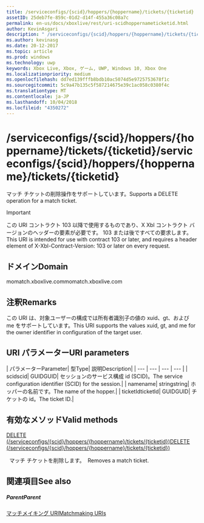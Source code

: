 ```yaml
---
title: /serviceconfigs/{scid}/hoppers/{hoppername}/tickets/{ticketid}
assetID: 25deb7fe-859c-01d2-d14f-455a36c08a7c
permalink: en-us/docs/xboxlive/rest/uri-scidhoppernameticketid.html
author: KevinAsgari
description: " /serviceconfigs/{scid}/hoppers/{hoppername}/tickets/{ticketid}"
ms.author: kevinasg
ms.date: 20-12-2017
ms.topic: article
ms.prod: windows
ms.technology: uwp
keywords: Xbox Live, Xbox, ゲーム, UWP, Windows 10, Xbox One
ms.localizationpriority: medium
ms.openlocfilehash: dd7ed139fffb8bdb10ac5074d5e9725753678f1c
ms.sourcegitcommit: 5c9a47b135c5f587214675e39c1ac058c0380f4c
ms.translationtype: MT
ms.contentlocale: ja-JP
ms.lasthandoff: 10/04/2018
ms.locfileid: "4350272"
---
```

# <a name="serviceconfigsscidhoppershoppernameticketsticketid"></a><span data-ttu-id="2bd2f-104">/serviceconfigs/{scid}/hoppers/{hoppername}/tickets/{ticketid}</span><span class="sxs-lookup"><span data-stu-id="2bd2f-104">/serviceconfigs/{scid}/hoppers/{hoppername}/tickets/{ticketid}</span></span>

<span data-ttu-id="2bd2f-105">マッチ チケットの削除操作をサポートしています。</span><span class="sxs-lookup"><span data-stu-id="2bd2f-105">Supports a DELETE operation for a match ticket.</span></span>

> [!IMPORTANT]
> <span data-ttu-id="2bd2f-106">この URI コントラクト 103 以降で使用するものであり、X Xbl コントラクト バージョンのヘッダーの要素が必要です。 103 または後ですべての要求します。</span><span class="sxs-lookup"><span data-stu-id="2bd2f-106">This URI is intended for use with contract 103 or later, and requires a header element of X-Xbl-Contract-Version: 103 or later on every request.</span></span>

<a id="ID4ER"></a>


## <a name="domain"></a><span data-ttu-id="2bd2f-107">ドメイン</span><span class="sxs-lookup"><span data-stu-id="2bd2f-107">Domain</span></span>
<span data-ttu-id="2bd2f-108">momatch.xboxlive.com</span><span class="sxs-lookup"><span data-stu-id="2bd2f-108">momatch.xboxlive.com</span></span>  
<a id="ID4EW"></a>


## <a name="remarks"></a><span data-ttu-id="2bd2f-109">注釈</span><span class="sxs-lookup"><span data-stu-id="2bd2f-109">Remarks</span></span>
<span data-ttu-id="2bd2f-110">この URI は、対象ユーザーの構成では所有者識別子の値の xuid、gt、および me をサポートしています。</span><span class="sxs-lookup"><span data-stu-id="2bd2f-110">This URI supports the values xuid, gt, and me for the owner identifier in configuration of the target user.</span></span>  
<a id="ID4E2"></a>


## <a name="uri-parameters"></a><span data-ttu-id="2bd2f-111">URI パラメーター</span><span class="sxs-lookup"><span data-stu-id="2bd2f-111">URI parameters</span></span>

| <span data-ttu-id="2bd2f-112">パラメーター</span><span class="sxs-lookup"><span data-stu-id="2bd2f-112">Parameter</span></span>| <span data-ttu-id="2bd2f-113">型</span><span class="sxs-lookup"><span data-stu-id="2bd2f-113">Type</span></span>| <span data-ttu-id="2bd2f-114">説明</span><span class="sxs-lookup"><span data-stu-id="2bd2f-114">Description</span></span>|
| --- | --- | --- | --- |
| <span data-ttu-id="2bd2f-115">scid</span><span class="sxs-lookup"><span data-stu-id="2bd2f-115">scid</span></span>| <span data-ttu-id="2bd2f-116">GUID</span><span class="sxs-lookup"><span data-stu-id="2bd2f-116">GUID</span></span>| <span data-ttu-id="2bd2f-117">セッションのサービス構成 id (SCID)。</span><span class="sxs-lookup"><span data-stu-id="2bd2f-117">The service configuration identifier (SCID) for the session.</span></span>|
| <span data-ttu-id="2bd2f-118">name</span><span class="sxs-lookup"><span data-stu-id="2bd2f-118">name</span></span>| <span data-ttu-id="2bd2f-119">string</span><span class="sxs-lookup"><span data-stu-id="2bd2f-119">string</span></span>| <span data-ttu-id="2bd2f-120">ホッパーの名前です。</span><span class="sxs-lookup"><span data-stu-id="2bd2f-120">The name of the hopper.</span></span>|
| <span data-ttu-id="2bd2f-121">ticketId</span><span class="sxs-lookup"><span data-stu-id="2bd2f-121">ticketId</span></span>| <span data-ttu-id="2bd2f-122">GUID</span><span class="sxs-lookup"><span data-stu-id="2bd2f-122">GUID</span></span>| <span data-ttu-id="2bd2f-123">チケットの id。</span><span class="sxs-lookup"><span data-stu-id="2bd2f-123">The ticket ID.</span></span>|

<a id="ID4EJC"></a>


## <a name="valid-methods"></a><span data-ttu-id="2bd2f-124">有効なメソッド</span><span class="sxs-lookup"><span data-stu-id="2bd2f-124">Valid methods</span></span>

[<span data-ttu-id="2bd2f-125">DELETE (/serviceconfigs/{scid}/hoppers/{hoppername}/tickets/{ticketid})</span><span class="sxs-lookup"><span data-stu-id="2bd2f-125">DELETE (/serviceconfigs/{scid}/hoppers/{hoppername}/tickets/{ticketid})</span></span>](uri-scidhoppernameticketiddelete.md)

<span data-ttu-id="2bd2f-126">&nbsp;&nbsp;マッチ チケットを削除します。</span><span class="sxs-lookup"><span data-stu-id="2bd2f-126">&nbsp;&nbsp;Removes a match ticket.</span></span>

<a id="ID4ETC"></a>


## <a name="see-also"></a><span data-ttu-id="2bd2f-127">関連項目</span><span class="sxs-lookup"><span data-stu-id="2bd2f-127">See also</span></span>

<a id="ID4EVC"></a>


##### <a name="parent"></a><span data-ttu-id="2bd2f-128">Parent</span><span class="sxs-lookup"><span data-stu-id="2bd2f-128">Parent</span></span>  

[<span data-ttu-id="2bd2f-129">マッチメイキング URI</span><span class="sxs-lookup"><span data-stu-id="2bd2f-129">Matchmaking URIs</span></span>](atoc-reference-matchtickets.md)
